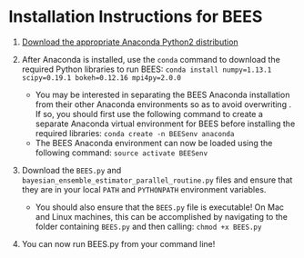 # Installation Instructions for BEES

 1. [Download the appropriate Anaconda Python2 distribution](https://www.anaconda.com/download/)
 
 2. After Anaconda is installed, use the `conda` command to download the required Python libraries to run BEES:
    `conda install numpy=1.13.1 scipy=0.19.1 bokeh=0.12.16 mpi4py=2.0.0`
    
    * You may be interested in separating the BEES Anaconda installation from their other Anaconda environments so as to avoid overwriting .  If so, you should first use the following command to create a separate Anaconda virtual environment for BEES before installing the required libraries:
    `conda create -n BEESenv anaconda`
    * The BEES Anaconda environment can now be loaded using the following command:
    `source activate BEESenv`
    
 3. Download the `BEES.py` and `bayesian_ensemble_estimator_parallel_routine.py` files and ensure that they are in your local `PATH` and `PYTHONPATH` environment variables.
 
    * You should also ensure that the `BEES.py` file is executable!  On Mac and Linux machines, this can be accomplished by navigating to the folder containing `BEES.py` and then calling: `chmod +x BEES.py`
   
 4. You can now run BEES.py from your command line!
